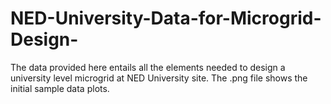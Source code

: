 # NED-University-Data-for-Microgrid-Design-
The data provided here entails all the elements needed to design a university level microgrid at NED University site.
The .png file shows the initial sample data plots. 

